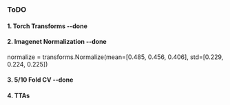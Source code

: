 ### ToDO
#### 1. Torch Transforms  --done
#### 2. Imagenet Normalization  --done

normalize = transforms.Normalize(mean=[0.485, 0.456, 0.406],
                                 std=[0.229, 0.224, 0.225])
#### 3. 5/10 Fold CV  --done 

#### 4. TTAs
